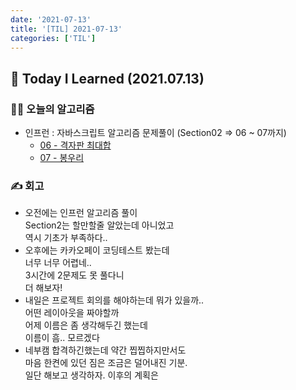 ```yaml
---
date: '2021-07-13'
title: '[TIL] 2021-07-13'
categories: ['TIL']
---
```


## 🚀 Today I Learned (2021.07.13)

### **👨‍💻 오늘의 알고리즘**

-   인프런 : 자바스크립트 알고리즘 문제풀이 (Section02 => 06 ~ 07까지)
    -   [06 - 격자판 최대합](https://github.com/17-sss/Algorithm/blob/master/codes/Inflearn-JS_Algorithm/Section02/06-%EA%B2%A9%EC%9E%90%ED%8C%90%20%EC%B5%9C%EB%8C%80%ED%95%A9/06.md)
    -   [07 - 봉우리](https://github.com/17-sss/Algorithm/blob/master/codes/Inflearn-JS_Algorithm/Section02/07-%EB%B4%89%EC%9A%B0%EB%A6%AC/07.md)

### **✍️ 회고**

-   오전에는 인프런 알고리즘 풀이  
    Section2는 할만할줄 알았는데 아니었고  
    역시 기초가 부족하다..
-   오후에는 카카오페이 코딩테스트 봤는데  
    너무 너무 어렵네..  
    3시간에 2문제도 못 풀다니  
    더 해보자!
-   내일은 프로젝트 회의를 해야하는데 뭐가 있을까..  
    어떤 레이아웃을 짜야할까  
    어제 이름은 좀 생각해두긴 했는데  
    이름이 흠.. 모르겠다  
-   네부캠 합격하긴했는데 약간 찝찝하지만서도  
    마음 한켠에 있던 짐은 조금은 덜어내진 기분.  
    일단 해보고 생각하자. 이후의 계획은  